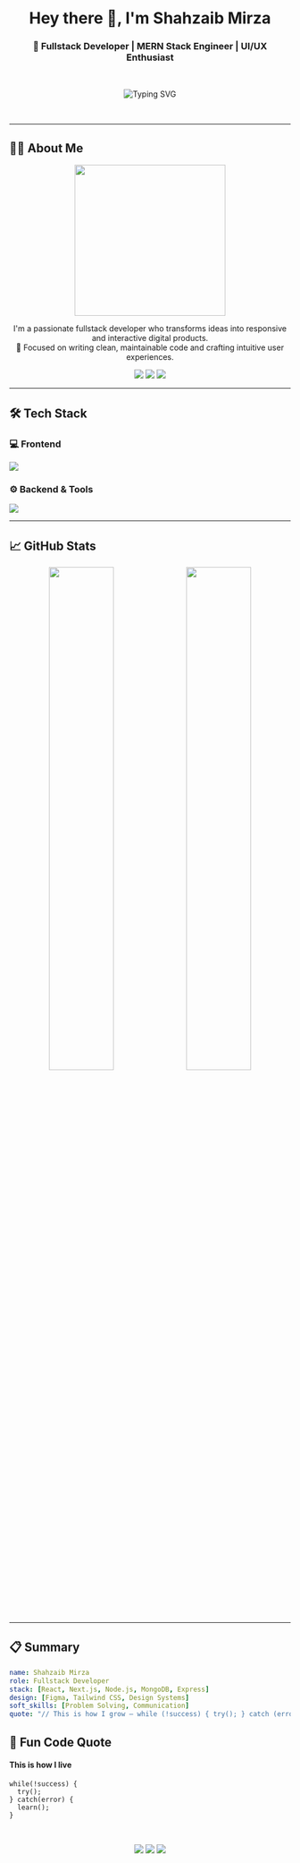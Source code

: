 <!-- PROFILE HEADER -->
<h1 align="center">Hey there 👋, I'm Shahzaib Mirza</h1>
<h3 align="center">🚀 Fullstack Developer | MERN Stack Engineer | UI/UX Enthusiast</h3>

<br/>

<p align="center">
  <img 
    src="https://readme-typing-svg.demolab.com?font=Fira+Code&size=26&pause=1000&color=F7941D&center=true&vCenter=true&width=850&lines=Hi,+I'm+Shahzaib+Mirza+-+Fullstack+Developer" 
    alt="Typing SVG" 
  />
</p>
<br />




---

## 👨‍💻 About Me

<div align="center">
  <img src="https://media.giphy.com/media/qgQUggAC3Pfv687qPC/giphy.gif" width="270"/>
</div>

<p align="center">
  I'm a passionate fullstack developer who transforms ideas into responsive and interactive digital products.<br>
  🔧 Focused on writing clean, maintainable code and crafting intuitive user experiences.
</p>

<div align="center">
  <img src="https://img.shields.io/badge/Age-18-blue?style=flat-square" />
  <img src="https://img.shields.io/badge/Code%20Style-Clean-brightgreen?style=flat-square" />
  <img src="https://img.shields.io/badge/Learning-Design%20Systems-orange?style=flat-square" />
</div>

---

## 🛠 Tech Stack

### 💻 Frontend
<p align="left">
  <img src="https://skillicons.dev/icons?i=react,nextjs,js,html,css,tailwind" />
</p>

### ⚙️ Backend & Tools
<p align="left">
  <img src="https://skillicons.dev/icons?i=nodejs,express,mongodb,git,vscode,postman" />
</p>

---

## 📈 GitHub Stats

<p align="center">
  <img src="https://github-readme-streak-stats.herokuapp.com/?user=szbr1&theme=tokyonight&hide_border=true" width="48%" />
  <img src="https://github-readme-stats.vercel.app/api/top-langs/?username=szbr1&layout=compact&theme=tokyonight&hide_border=true" width="48%" />
</p>





---

## 📋 Summary

```yaml
name: Shahzaib Mirza
role: Fullstack Developer
stack: [React, Next.js, Node.js, MongoDB, Express]
design: [Figma, Tailwind CSS, Design Systems]
soft_skills: [Problem Solving, Communication]
quote: "// This is how I grow — while (!success) { try(); } catch (error) { learn(); }"
```
## 🧠 Fun Code Quote


#### This is how I live
```
while(!success) {
  try(); 
} catch(error) {
  learn();
} 
```
<br/>


<p align="center">
  <a href="https://github.com/szbr1"><img src="https://img.shields.io/badge/GitHub-000?style=for-the-badge&logo=github&logoColor=white"/></a>
  <a href="https://www.linkedin.com/in/szaib-dev/"><img src="https://img.shields.io/badge/LinkedIn-0077B5?style=for-the-badge&logo=linkedin&logoColor=white"/></a>
  <a href="https://x.com/szb_121"><img src="https://img.shields.io/badge/Twitter-1DA1F2?style=for-the-badge&logo=twitter&logoColor=white"/></a>
</p>
